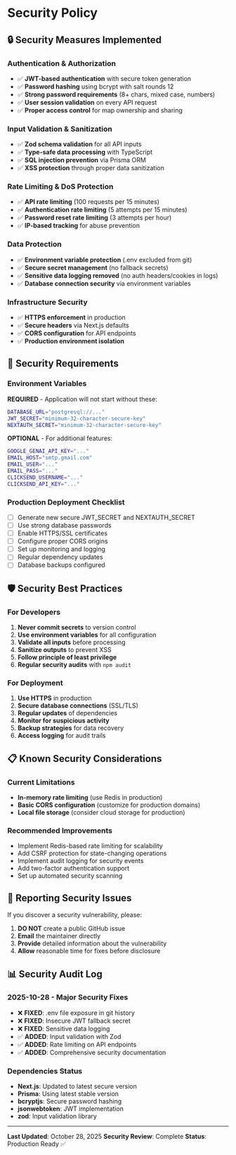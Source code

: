 # Security Policy

## 🔒 Security Measures Implemented

### Authentication & Authorization
- ✅ **JWT-based authentication** with secure token generation
- ✅ **Password hashing** using bcrypt with salt rounds 12
- ✅ **Strong password requirements** (8+ chars, mixed case, numbers)
- ✅ **User session validation** on every API request
- ✅ **Proper access control** for map ownership and sharing

### Input Validation & Sanitization
- ✅ **Zod schema validation** for all API inputs
- ✅ **Type-safe data processing** with TypeScript
- ✅ **SQL injection prevention** via Prisma ORM
- ✅ **XSS protection** through proper data sanitization

### Rate Limiting & DoS Protection
- ✅ **API rate limiting** (100 requests per 15 minutes)
- ✅ **Authentication rate limiting** (5 attempts per 15 minutes)
- ✅ **Password reset rate limiting** (3 attempts per hour)
- ✅ **IP-based tracking** for abuse prevention

### Data Protection
- ✅ **Environment variable protection** (.env excluded from git)
- ✅ **Secure secret management** (no fallback secrets)
- ✅ **Sensitive data logging removed** (no auth headers/cookies in logs)
- ✅ **Database connection security** via environment variables

### Infrastructure Security
- ✅ **HTTPS enforcement** in production
- ✅ **Secure headers** via Next.js defaults
- ✅ **CORS configuration** for API endpoints
- ✅ **Production environment isolation**

## 🚨 Security Requirements

### Environment Variables
**REQUIRED** - Application will not start without these:
```bash
DATABASE_URL="postgresql://..."
JWT_SECRET="minimum-32-character-secure-key"
NEXTAUTH_SECRET="minimum-32-character-secure-key"
```

**OPTIONAL** - For additional features:
```bash
GOOGLE_GENAI_API_KEY="..."
EMAIL_HOST="smtp.gmail.com"
EMAIL_USER="..."
EMAIL_PASS="..."
CLICKSEND_USERNAME="..."
CLICKSEND_API_KEY="..."
```

### Production Deployment Checklist
- [ ] Generate new secure JWT_SECRET and NEXTAUTH_SECRET
- [ ] Use strong database passwords
- [ ] Enable HTTPS/SSL certificates
- [ ] Configure proper CORS origins
- [ ] Set up monitoring and logging
- [ ] Regular dependency updates
- [ ] Database backups configured

## 🛡️ Security Best Practices

### For Developers
1. **Never commit secrets** to version control
2. **Use environment variables** for all configuration
3. **Validate all inputs** before processing
4. **Sanitize outputs** to prevent XSS
5. **Follow principle of least privilege**
6. **Regular security audits** with `npm audit`

### For Deployment
1. **Use HTTPS** in production
2. **Secure database connections** (SSL/TLS)
3. **Regular updates** of dependencies
4. **Monitor for suspicious activity**
5. **Backup strategies** for data recovery
6. **Access logging** for audit trails

## 📋 Known Security Considerations

### Current Limitations
- **In-memory rate limiting** (use Redis in production)
- **Basic CORS configuration** (customize for production domains)
- **Local file storage** (consider cloud storage for production)

### Recommended Improvements
- Implement Redis-based rate limiting for scalability
- Add CSRF protection for state-changing operations
- Implement audit logging for security events
- Add two-factor authentication support
- Set up automated security scanning

## 🚨 Reporting Security Issues

If you discover a security vulnerability, please:

1. **DO NOT** create a public GitHub issue
2. **Email** the maintainer directly
3. **Provide** detailed information about the vulnerability
4. **Allow** reasonable time for fixes before disclosure

## 📊 Security Audit Log

### 2025-10-28 - Major Security Fixes
- ❌ **FIXED**: .env file exposure in git history
- ❌ **FIXED**: Insecure JWT fallback secret
- ❌ **FIXED**: Sensitive data logging
- ✅ **ADDED**: Input validation with Zod
- ✅ **ADDED**: Rate limiting on API endpoints
- ✅ **ADDED**: Comprehensive security documentation

### Dependencies Status
- **Next.js**: Updated to latest secure version
- **Prisma**: Using latest stable version
- **bcryptjs**: Secure password hashing
- **jsonwebtoken**: JWT implementation
- **zod**: Input validation library

---

**Last Updated**: October 28, 2025
**Security Review**: Complete
**Status**: Production Ready ✅
